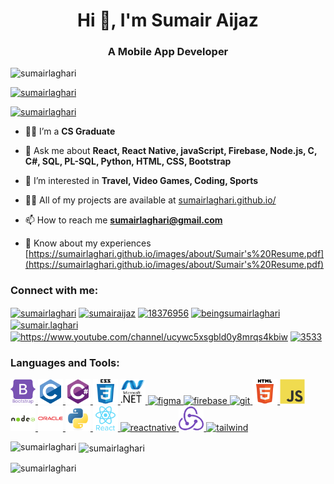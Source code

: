 <!---
- 👋 Hi, I’m @sumairlaghari
- 👀 I’m interested in ...
- 🌱 I’m currently learning ...
- 💞️ I’m looking to collaborate on ...
- 📫 How to reach me ...


sumairlaghari/sumairlaghari is a ✨ special ✨ repository because its `README.md` (this file) appears on your GitHub profile.
You can click the Preview link to take a look at your changes.
--->
<h1 align="center">Hi 👋, I'm Sumair Aijaz</h1>
<h3 align="center">A Mobile App Developer</h3>

<p align="left"> <img src="https://komarev.com/ghpvc/?username=sumairlaghari&label=Profile%20views&color=0e75b6&style=flat" alt="sumairlaghari" /> </p>

<p align="left"> <a href="https://github.com/ryo-ma/github-profile-trophy"><img src="https://github-profile-trophy.vercel.app/?username=sumairlaghari" alt="sumairlaghari" /></a> </p>

<p align="left"> <a href="https://twitter.com/sumairlaghari" target="blank"><img src="https://img.shields.io/twitter/follow/sumairlaghari?logo=twitter&style=for-the-badge" alt="sumairlaghari" /></a> </p>

- 👨‍🎓 I’m a **CS Graduate**

- 💬 Ask me about **React, React Native, javaScript, Firebase, Node.js, C, C#, SQL, PL-SQL, Python, HTML, CSS, Bootstrap**

- 👀 I’m interested in **Travel, Video Games, Coding, Sports**

- 👨‍💻 All of my projects are available at [sumairlaghari.github.io/](sumairlaghari.github.io/)

- 📫 How to reach me **sumairlaghari@gmail.com**

- 📄 Know about my experiences [https://sumairlaghari.github.io/images/about/Sumair's%20Resume.pdf](https://sumairlaghari.github.io/images/about/Sumair's%20Resume.pdf)

<h3 align="left">Connect with me:</h3>
<p align="left">
<a href="https://twitter.com/sumairlaghari" target="blank"><img align="center" src="https://raw.githubusercontent.com/rahuldkjain/github-profile-readme-generator/master/src/images/icons/Social/twitter.svg" alt="sumairlaghari" height="30" width="40" /></a>
<a href="https://linkedin.com/in/sumairaijaz" target="blank"><img align="center" src="https://raw.githubusercontent.com/rahuldkjain/github-profile-readme-generator/master/src/images/icons/Social/linked-in-alt.svg" alt="sumairaijaz" height="30" width="40" /></a>
<a href="https://stackoverflow.com/users/18376956" target="blank"><img align="center" src="https://raw.githubusercontent.com/rahuldkjain/github-profile-readme-generator/master/src/images/icons/Social/stack-overflow.svg" alt="18376956" height="30" width="40" /></a>
<a href="https://fb.com/beingsumairlaghari" target="blank"><img align="center" src="https://raw.githubusercontent.com/rahuldkjain/github-profile-readme-generator/master/src/images/icons/Social/facebook.svg" alt="beingsumairlaghari" height="30" width="40" /></a>
<a href="https://instagram.com/sumair.laghari" target="blank"><img align="center" src="https://raw.githubusercontent.com/rahuldkjain/github-profile-readme-generator/master/src/images/icons/Social/instagram.svg" alt="sumair.laghari" height="30" width="40" /></a>
<a href="https://www.youtube.com/c/https://www.youtube.com/channel/ucywc5xsgbld0y8mrqs4kbiw" target="blank"><img align="center" src="https://raw.githubusercontent.com/rahuldkjain/github-profile-readme-generator/master/src/images/icons/Social/youtube.svg" alt="https://www.youtube.com/channel/ucywc5xsgbld0y8mrqs4kbiw" height="30" width="40" /></a>
<a href="https://discord.gg/3533" target="blank"><img align="center" src="https://raw.githubusercontent.com/rahuldkjain/github-profile-readme-generator/master/src/images/icons/Social/discord.svg" alt="3533" height="30" width="40" /></a>
</p>

<h3 align="left">Languages and Tools:</h3>
<p align="left"> <a href="https://getbootstrap.com" target="_blank" rel="noreferrer"> <img src="https://raw.githubusercontent.com/devicons/devicon/master/icons/bootstrap/bootstrap-plain-wordmark.svg" alt="bootstrap" width="40" height="40"/> </a> <a href="https://www.cprogramming.com/" target="_blank" rel="noreferrer"> <img src="https://raw.githubusercontent.com/devicons/devicon/master/icons/c/c-original.svg" alt="c" width="40" height="40"/> </a> <a href="https://www.w3schools.com/cs/" target="_blank" rel="noreferrer"> <img src="https://raw.githubusercontent.com/devicons/devicon/master/icons/csharp/csharp-original.svg" alt="csharp" width="40" height="40"/> </a> <a href="https://www.w3schools.com/css/" target="_blank" rel="noreferrer"> <img src="https://raw.githubusercontent.com/devicons/devicon/master/icons/css3/css3-original-wordmark.svg" alt="css3" width="40" height="40"/> </a> <a href="https://dotnet.microsoft.com/" target="_blank" rel="noreferrer"> <img src="https://raw.githubusercontent.com/devicons/devicon/master/icons/dot-net/dot-net-original-wordmark.svg" alt="dotnet" width="40" height="40"/> </a> <a href="https://www.figma.com/" target="_blank" rel="noreferrer"> <img src="https://www.vectorlogo.zone/logos/figma/figma-icon.svg" alt="figma" width="40" height="40"/> </a> <a href="https://firebase.google.com/" target="_blank" rel="noreferrer"> <img src="https://www.vectorlogo.zone/logos/firebase/firebase-icon.svg" alt="firebase" width="40" height="40"/> </a> <a href="https://git-scm.com/" target="_blank" rel="noreferrer"> <img src="https://www.vectorlogo.zone/logos/git-scm/git-scm-icon.svg" alt="git" width="40" height="40"/> </a> <a href="https://www.w3.org/html/" target="_blank" rel="noreferrer"> <img src="https://raw.githubusercontent.com/devicons/devicon/master/icons/html5/html5-original-wordmark.svg" alt="html5" width="40" height="40"/> </a> <a href="https://developer.mozilla.org/en-US/docs/Web/JavaScript" target="_blank" rel="noreferrer"> <img src="https://raw.githubusercontent.com/devicons/devicon/master/icons/javascript/javascript-original.svg" alt="javascript" width="40" height="40"/> </a> <a href="https://nodejs.org" target="_blank" rel="noreferrer"> <img src="https://raw.githubusercontent.com/devicons/devicon/master/icons/nodejs/nodejs-original-wordmark.svg" alt="nodejs" width="40" height="40"/> </a> <a href="https://www.oracle.com/" target="_blank" rel="noreferrer"> <img src="https://raw.githubusercontent.com/devicons/devicon/master/icons/oracle/oracle-original.svg" alt="oracle" width="40" height="40"/> </a> <a href="https://www.python.org" target="_blank" rel="noreferrer"> <img src="https://raw.githubusercontent.com/devicons/devicon/master/icons/python/python-original.svg" alt="python" width="40" height="40"/> </a> <a href="https://reactjs.org/" target="_blank" rel="noreferrer"> <img src="https://raw.githubusercontent.com/devicons/devicon/master/icons/react/react-original-wordmark.svg" alt="react" width="40" height="40"/> </a> <a href="https://reactnative.dev/" target="_blank" rel="noreferrer"> <img src="https://reactnative.dev/img/header_logo.svg" alt="reactnative" width="40" height="40"/> </a> <a href="https://redux.js.org" target="_blank" rel="noreferrer"> <img src="https://raw.githubusercontent.com/devicons/devicon/master/icons/redux/redux-original.svg" alt="redux" width="40" height="40"/> </a> <a href="https://tailwindcss.com/" target="_blank" rel="noreferrer"> <img src="https://www.vectorlogo.zone/logos/tailwindcss/tailwindcss-icon.svg" alt="tailwind" width="40" height="40"/> </a> </p>

<p><img align="left" src="https://github-readme-stats.vercel.app/api/top-langs?username=sumairlaghari&show_icons=true&locale=en&layout=compact" alt="sumairlaghari" /></p>

<p>&nbsp;<img align="center" src="https://github-readme-stats.vercel.app/api?username=sumairlaghari&show_icons=true&locale=en" alt="sumairlaghari" /></p>

<p><img align="center" src="https://github-readme-streak-stats.herokuapp.com/?user=sumairlaghari&" alt="sumairlaghari" /></p>


